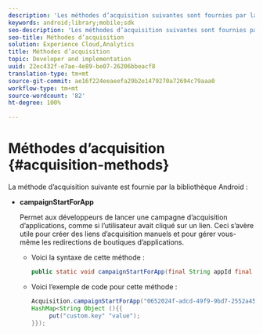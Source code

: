 ```yaml
---
description: 'Les méthodes d’acquisition suivantes sont fournies par la bibliothèque Android : '
keywords: android;library;mobile;sdk
seo-description: 'Les méthodes d’acquisition suivantes sont fournies par la bibliothèque Android : '
seo-title: Méthodes d’acquisition
solution: Experience Cloud,Analytics
title: Méthodes d’acquisition
topic: Developer and implementation
uuid: 22ec432f-e7ae-4e89-be07-26206bbeacf8
translation-type: tm+mt
source-git-commit: ae16f224eeaeefa29b2e1479270a72694c79aaa0
workflow-type: tm+mt
source-wordcount: '82'
ht-degree: 100%

---
```



# Méthodes d’acquisition {#acquisition-methods}

La méthode d’acquisition suivante est fournie par la bibliothèque Android :

* **campaignStartForApp**

   Permet aux développeurs de lancer une campagne d’acquisition d’applications, comme si l’utilisateur avait cliqué sur un lien. Ceci s’avère utile pour créer des liens d’acquisition manuels et pour gérer vous-même les redirections de boutiques d’applications.

   * Voici la syntaxe de cette méthode :

      ```java
      public static void campaignStartForApp(final String appId final Map<String Object> data); 
      ```

   * Voici l’exemple de code pour cette méthode :

      ```java
      Acquisition.campaignStartForApp("0652024f-adcd-49f9-9bd7-2552a4564d2f" new 
      HashMap<String Object (){{
           put("custom.key" "value");
      }}); 
      ```
